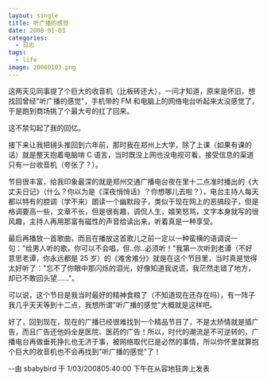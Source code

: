 ```yaml
---
layout: single
title: 听广播的感觉
date: 2008-01-03
categories:
  - 日志
tags:
  - life
image: 20080103.png
---
```


这两天见同事提了个巨大的收音机（比板砖还大），一问才知道，原来是怀旧，想找回曾经\"听广播的感觉\"，手机带的 FM 和电脑上的网络电台听起来太没感觉了，于是跑到商场挑了个最大号的扛了回来。

这不禁勾起了我的回忆。

接下来让我把镜头推回到六年前，那时我在郑州上大学，除了上课（如果有课的话）就是整天抱着电脑啃 C 语言，当时既没上网也没电视可看，接受信息的渠道只有一台收音机（夸张了？）。

节目很丰富，给我印象最深的就是郑州交通广播电台夜在里十二点准时播出的《大丈夫日记》（什么？你以为是《深夜悄悄话》？你想哪儿去啦？），电台主持人每天都以特有的腔调（学不来）朗读一个幽默段子，类似于现在网上的恶搞段子，但是格调要高一些，文章不长，但是很有趣，调侃人生，嬉笑怒骂，文字本身就写的很风趣，主持人再用那富有磁性的声音给读出来，听着真是一种享受。

最后再播放一首歌曲，而且在播放这首歌儿之前一定以一种蛮横的语调说一句：\"给男人听的歌，你可以不会唱，但..你..必须听！\"我第一次听到老谭（不好意思老谭，你永远都是 25 岁）的《难舍难分》就是在这个节目里，当时真是觉得太好听了：\"忘不了你眼中那闪烁的泪光，好像知道我说谎，我茫然走错了地方，却已不敢回头望......\"。

可以说，这个节目是我当时最好的精神食粮了（不知道现在还存在吗），有一阵子我几乎天天等到十二点，我想所谓\"听广播的感觉\"大概就是这样吧。

好了，回到现在，现在的广播已经很难找到一个精品节目了，不是太矫情就是插广告，而且广告还他妈全是医院、医药的广告！所以，时代的潮流是不可逆转的，广播电台再做垂死挣扎也无济于事，被网络取代已是必然的事情，所以你怀里就算抱个巨大的收音机也不会再找到\"听广播的感觉\"了！

--由 sbabybird 于 1/03/200805&#58;40&#58;00 下午在从容地狂奔上发表
